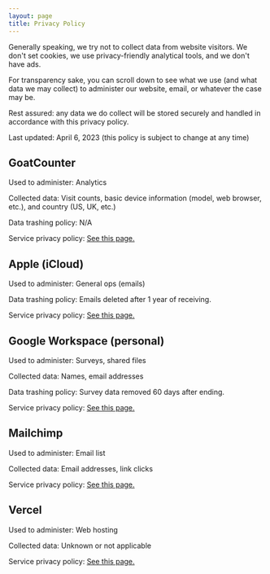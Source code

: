 ```yaml
---
layout: page
title: Privacy Policy
---
```


Generally speaking, we try not to collect data from website visitors. We don't
set cookies, we use privacy-friendly analytical tools, and we don't have ads.

For transparency sake, you can scroll down to see what we use (and what data
we may collect) to administer our website, email, or whatever the case may be.

Rest assured: any data we do collect will be stored securely and handled in
accordance with this privacy policy.

Last updated: April 6, 2023 (this policy is subject to change at any time)

## **GoatCounter** 
Used to administer: Analytics

Collected data: Visit counts, basic device information (model, web browser,
etc.), and country (US, UK, etc.)

Data trashing policy: N/A

Service privacy policy: [See this page.](https://www.goatcounter.com/help/privacy)

## **Apple (iCloud)**
Used to administer: General ops (emails)

Data trashing policy: Emails deleted after 1 year of receiving.

Service privacy policy: [See this page.](https://www.apple.com/privacy/)

## **Google Workspace (personal)** 
Used to administer: Surveys, shared files

Collected data: Names, email addresses

Data trashing policy: Survey data removed 60 days after ending.

Service privacy policy: [See this page.](https://policies.google.com/privacy)

## **Mailchimp**
Used to administer: Email list

Collected data: Email addresses, link clicks

Service privacy policy: [See this page.](https://mailchimp.com/legal/privacy/)

## **Vercel**
Used to administer: Web hosting

Collected data: Unknown or not applicable

Service privacy policy: [See this page.](https://www.vercel.com/legal/privacy-policy)

